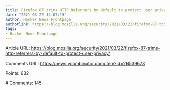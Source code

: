 ```yaml
---
title: Firefox 87 trims HTTP Referrers by default to protect user privacy
date: "2021-03-22 12:07:19"
author: Hacker News Frontpage
authorlink: https://blog.mozilla.org/security/2021/03/22/firefox-87-trims-http-referrers-by-default-to-protect-user-privacy/
tags:
- Hacker-News-Frontpage
---
```


<p>Article URL: <a href="https://blog.mozilla.org/security/2021/03/22/firefox-87-trims-http-referrers-by-default-to-protect-user-privacy/">https://blog.mozilla.org/security/2021/03/22/firefox-87-trims-http-referrers-by-default-to-protect-user-privacy/</a></p>
<p>Comments URL: <a href="https://news.ycombinator.com/item?id=26539673">https://news.ycombinator.com/item?id=26539673</a></p>
<p>Points: 632</p>
<p># Comments: 145</p>
